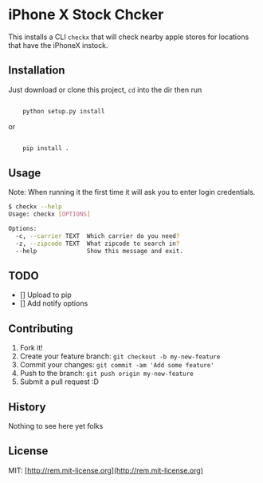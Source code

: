 
# iPhone X Stock Chcker

This installs a CLI `checkx` that will check nearby apple stores for locations that have the iPhoneX instock.

## Installation

Just download or clone this project, `cd` into the dir then run

``` bash 

    python setup.py install
```

or 

``` bash

    pip install .
```

## Usage
Note: When running it the first time it will ask you to enter login credentials.
``` bash
$ checkx --help
Usage: checkx [OPTIONS]

Options:
  -c, --carrier TEXT  Which carrier do you need?
  -z, --zipcode TEXT  What zipcode to search in?
  --help              Show this message and exit.
```

## TODO
- [] Upload to pip
- [] Add notify options

## Contributing

1. Fork it!
2. Create your feature branch: `git checkout -b my-new-feature`
3. Commit your changes: `git commit -am 'Add some feature'`
4. Push to the branch: `git push origin my-new-feature`
5. Submit a pull request :D

## History

Nothing to see here yet folks

## License

MIT: [http://rem.mit-license.org](http://rem.mit-license.org)
